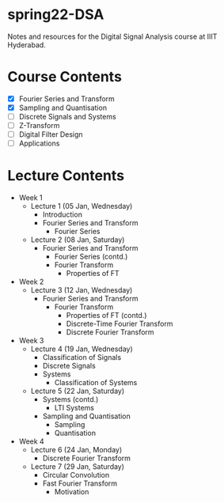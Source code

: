 # spring22-DSA
Notes and resources for the Digital Signal Analysis course at IIIT Hyderabad.

# Course Contents
- [x] Fourier Series and Transform
- [x] Sampling and Quantisation
- [ ] Discrete Signals and Systems
- [ ] Z-Transform
- [ ] Digital Filter Design
- [ ] Applications

# Lecture Contents
* Week 1
    - Lecture 1 (05 Jan, Wednesday)
        - Introduction
        - Fourier Series and Transform
            - Fourier Series
    - Lecture 2 (08 Jan, Saturday)
        - Fourier Series and Transform
            - Fourier Series (contd.)
            - Fourier Transform
                - Properties of FT
* Week 2
    - Lecture 3 (12 Jan, Wednesday)
        - Fourier Series and Transform
            - Fourier Transform
                - Properties of FT (contd.)
                - Discrete-Time Fourier Transform
                - Discrete Fourier Transform
* Week 3
    - Lecture 4 (19 Jan, Wednesday)
        - Classification of Signals
        - Discrete Signals
        - Systems
            - Classification of Systems
    - Lecture 5 (22 Jan, Saturday)
        - Systems (contd.)
            - LTI Systems
        - Sampling and Quantisation
            - Sampling
            - Quantisation
* Week 4
    - Lecture 6 (24 Jan, Monday)
        - Discrete Fourier Transform
    - Lecture 7 (29 Jan, Saturday)
        - Circular Convolution
        - Fast Fourier Transform
            - Motivation

